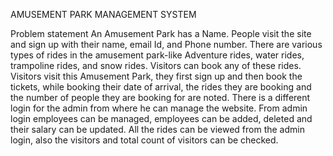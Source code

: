 AMUSEMENT PARK MANAGEMENT SYSTEM

Problem statement
An Amusement Park has a Name. People visit the site and sign up with
their name, email Id, and Phone number. There are various types of
rides in the amusement park-like Adventure rides, water rides,
trampoline rides, and snow rides. Visitors can book any of these rides.
Visitors visit this Amusement Park, they first sign up and then book the
tickets, while booking their date of arrival, the rides they are booking
and the number of people they are booking for are noted. There is a
different login for the admin from where he can manage the website.
From admin login employees can be managed, employees can be
added, deleted and their salary can be updated. All the rides can be
viewed from the admin login, also the visitors and total count of visitors
can be checked.

